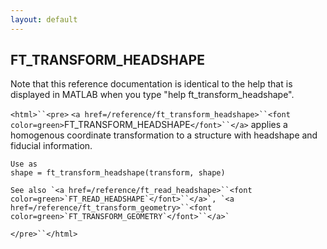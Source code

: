 ```yaml
---
layout: default
---
```


##  FT_TRANSFORM_HEADSHAPE

Note that this reference documentation is identical to the help that is displayed in MATLAB when you type "help ft_transform_headshape".

`<html>``<pre>`
    `<a href=/reference/ft_transform_headshape>``<font color=green>`FT_TRANSFORM_HEADSHAPE`</font>``</a>` applies a homogenous coordinate transformation to a
    structure with headshape and fiducial information.
 
    Use as
    shape = ft_transform_headshape(transform, shape)
 
    See also `<a href=/reference/ft_read_headshape>``<font color=green>`FT_READ_HEADSHAPE`</font>``</a>`, `<a href=/reference/ft_transform_geometry>``<font color=green>`FT_TRANSFORM_GEOMETRY`</font>``</a>`
`</pre>``</html>`


